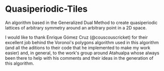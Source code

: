 # Quasiperiodic-Tiles
An algorithm based in the Generalized Dual Method to create quasiperiodic lattices of arbitrary symmetry around an arbitrary point in a 2D space.

I would like to thank Enrique Gómez Cruz (@couscouscricket) for their excellent job behind the Voronoi's polygons algorithm used in this algorithm (and all the aditions to their code that he implemented to make my work easier) and, in general, to the work's group around Atahualpa whose always been there to help with his comments and their ideas in the generation of this algorithm.
